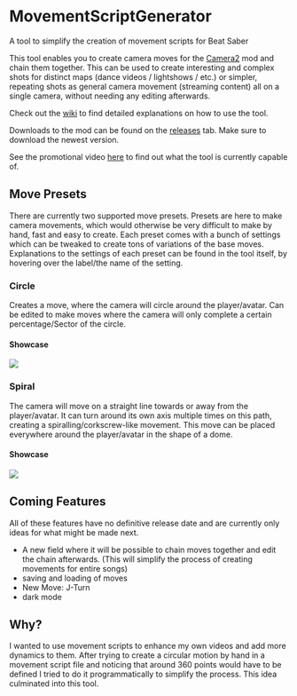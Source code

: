 # MovementScriptGenerator
A tool to simplify the creation of movement scripts for Beat Saber

This tool enables you to create camera moves for the [Camera2](https://github.com/kinsi55/CS_BeatSaber_Camera2) mod and chain them together.
This can be used to create interesting and complex shots for distinct maps (dance videos / lightshows / etc.) or simpler, repeating shots as general camera movement (streaming content) all on a single camera, without needing any editing afterwards.

Check out the [wiki](https://github.com/DragonirHD/MovementScriptGenerator/wiki) to find detailed explanations on how to use the tool.

Downloads to the mod can be found on the [releases](https://github.com/DragonirHD/MovementScriptGenerator/releases) tab. Make sure to download the newest version.

See the promotional video [here](https://youtu.be/YGpfWJvm4Hs) to find out what the tool is currently capable of.

## Move Presets
There are currently two supported move presets.
Presets are here to make camera movements, which would otherwise be very difficult to make by hand, fast and easy to create.
Each preset comes with a bunch of settings which can be tweaked to create tons of variations of the base moves.
Explanations to the settings of each preset can be found in the tool itself, by hovering over the label/the name of the setting.

### Circle
Creates a move, where the camera will circle around the player/avatar.
Can be edited to make moves where the camera will only complete a certain percentage/Sector of the circle.

#### Showcase
![](Showcase/circle.gif)

### Spiral
The camera will move on a straight line towards or away from the player/avatar.
It can turn around its own axis multiple times on this path, creating a spiralling/corkscrew-like movement.
This move can be placed everywhere around the player/avatar in the shape of a dome.

#### Showcase
![](Showcase/spiral.gif)

## Coming Features
All of these features have no definitive release date and are currently only ideas for what might be made next.
- A new field where it will be possible to chain moves together and edit the chain afterwards. (This will simplify the process of creating movements for entire songs)
- saving and loading of moves
- New Move: J-Turn
- dark mode

## Why?
I wanted to use movement scripts to enhance my own videos and add more dynamics to them.
After trying to create a circular motion by hand in a movement script file and noticing that around 360 points would have to be defined
I tried to do it programmatically to simplify the process.
This idea culminated into this tool.
